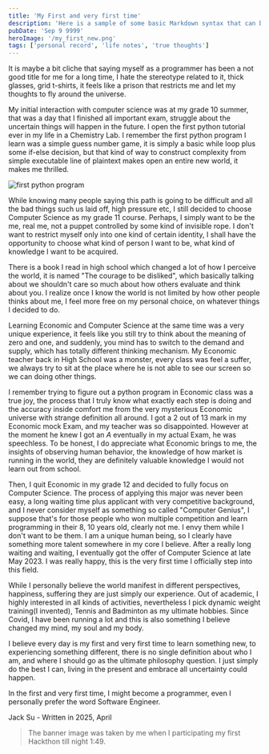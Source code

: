 ```yaml
---
title: 'My First and very first time'
description: 'Here is a sample of some basic Markdown syntax that can be used when writing Markdown content in Astro.'
pubDate: 'Sep 9 9999'
heroImage: '/my_first_new.png'
tags: ['personal record', 'life notes', 'true thoughts']
---
```


It is maybe a bit cliche that saying myself as a programmer has been a not good title for me for a long time, I hate the stereotype related to it, thick glasses, grid t-shirts, it feels like a prison that restricts me and let my thoughts to fly around the universe.

My initial interaction with computer science was at my grade 10 summer, that was a day that I finished all important exam, struggle about the uncertain things will happen in the future. I open the first python tutorial ever in my life in a Chemistry Lab. I remember the first python program I learn was a simple guess number game, it is simply a basic while loop plus some if-else decision, but that kind of way to construct complexity from simple executable line of plaintext makes open an entire new world, it makes me thrilled.

![first python program](/Screenshot_2023-10-22_at_21.25.05.png)

While knowing many people saying this path is going to be difficult and all the bad things such us laid off, high pressure etc, I still decided to choose Computer Science as my grade 11 course. Perhaps, I simply want to be the me, real me, not a puppet controlled by some kind of invisible rope. I don't want to restrict myself only into one kind of certain identity, I shall have the opportunity to choose what kind of person I want to be, what kind of knowledge I want to be acquired.

There is a book I read in high school which changed a lot of how I perceive the world, it is named "The courage to be disliked", which basically talking about we shouldn't care so much about how others evaluate and think about you. I realize once I know the world is not limited by how other people thinks about me, I feel more free on my personal choice, on whatever things I decided to do.

Learning Economic and Computer Science at the same time was a very unique experience, it feels like you still try to think about the meaning of zero and one, and suddenly, you mind has to switch to the demand and supply, which has totally different thinking mechanism. My Economic teacher back in High School was a monster, every class was feel a suffer, we always try to sit at the place where he is not able to see our screen so we can doing other things.

I remember trying to figure out a python program in Economic class was a true joy, the process that I truly know what exactly each step is doing and the accuracy inside comfort me from the very mysterious Economic universe with strange definition all around. I got a 2 out of 13 mark in my Economic mock Exam, and my teacher was so disappointed. However at the moment he knew I got an *A* eventually in my actual Exam, he was speechless. To be honest, I do appreciate what Economic brings to me, the insights of observing human behavior, the knowledge of how market is running in the world, they are definitely valuable knowledge I would not learn out from school.

Then, I quit Economic in my grade 12 and decided to fully focus on Computer Science. The process of applying this major was never been easy, a long waiting time plus applicant with very competitive background, and I never consider myself as something so called "Computer Genius", I suppose that's for those people who won multiple competition and learn programming in their 8, 10 years old, clearly not me. I envy them while I don't want to be them. I am a unique human being, so I clearly have something more talent somewhere in my core I believe. After a really long waiting and waiting, I eventually got the offer of Computer Science at late May 2023. I was really happy, this is the very first time I officially step into this field.

While I personally believe the world manifest in different perspectives, happiness, suffering they are just simply our experience. Out of academic, I highly interested in all kinds of activities, nevertheless I pick dynamic weight training(I invented), Tennis and Badminton as my ultimate hobbies. Since Covid, I have been running a lot and this is also something I believe changed my mind, my soul and my body.

I believe every day is my first and very first time to learn something new, to experiencing something different, there is no single definition about who I am, and where I should go as the ultimate philosophy question. I just simply do the best I can, living in the present and embrace all uncertainty could happen.

In the first and very first time, I might become a programmer, even I personally prefer the word Software Engineer.

Jack Su - Written in 2025, April

> The banner image was taken by me when I participating my first Hackthon till night 1:49.